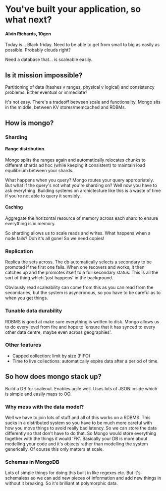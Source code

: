 # You've built your application, so what next?

#### Alvin Richards, 10gen

Today is... Black friday. Need to be able to get from small to big as easily as possible. Probably clouds right?

Need a database that... is scaleable easily.

## Is it mission impossible?

Partitioning of data (hashes v ranges, physical v logical) and consistency problems. Either eventual or immediate?

It's not easy. There's a tradeoff between scale and functionality. Mongo sits in the middle, between KV stores/memcached and RDBMs.

## How is mongo?

### Sharding

#### Range distribution.

Mongo splits the ranges again and automatically relocates chunks to different shards ad hoc (while keeping it consistent) to maintain load equilibrium between your shards.

What happens when you query? Mongo routes your query appropriately. But what if the query's not what you're sharding on? Well now you have to ask everything. Building systems on archictecture like this is a waste of time if you're not able to query it sensibly.

#### Caching

Aggregate the horizontal resource of memory across each shard to ensure everything is in memory.

So sharding allows us to scale reads and writes. What happens when a node fails? Doh it's all gone! So we need copies!

### Replication

Replica the sets across. The db automatically selects a secondary to be promoted if the first one fails. When one recovers and works, it then catches up and the promotes itself to a full secondary status. This is all the sort of thing which 'just happens' in the background.

Obviously read scaleability can come from this as you can read from the secondaries, but the system is asyncronous, so you have to be careful as to when you get things.

### Tunable data durability

RDBMS is good at make sure everything is written to disk. Mongo allows us to do every level from fire and hope to 'ensure that it has synced to every other data centre, maybe even across geographies'.

### Other features

- Capped collection: limit by size (FIFO)
- Time to live collections: automatically expire data after a period of time.

## So how does mongo stack up?

Build a DB for scaleout. Enables agile well. Uses lots of JSON inside which is simple and easily maps to OO.

### Why mess with the data model?

Well we have to join lots of stuff and all of this works on a RDBMS. This sucks in a distributed system so you have to be much more careful with how you move things to avoid really bad latency. So we can store the data differently so that don't have to do that. So Mongo would store everything together with the things it would 'FK'. Basically your DB is more about modelling your code and it's objects rather than modelling the system generically. Of course this only matters at scale.

### Schemas in MongoDB

Lots of simple things for doing this built in like regexes etc. But it's schemaless so we can add new pieces of information and add new things in without it breaking. So it's brilliant at polymorphic data.

